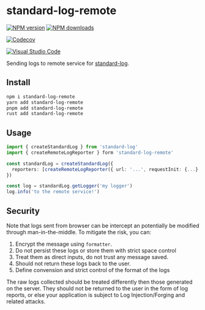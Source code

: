 # standard-log-remote

[![NPM version][npm-image]][npm-url]
[![NPM downloads][downloads-image]][downloads-url]

[![Codecov][codecov-image]][codecov-url]

[![Visual Studio Code][vscode-image]][vscode-url]

Sending logs to remote service for [standard-log].

## Install

```sh
npm i standard-log-remote
yarn add standard-log-remote
pnpm add standard-log-remote
rust add standard-log-remote
```

## Usage

```ts
import { createStandardLog } from 'standard-log'
import { createRemoteLogReporter } form 'standard-log-remote'

const standardLog = createStandardLog({
  reporters: [createRemoteLogReporter({ url: '...', requestInit: {...} })]
})

const log = standardLog.getLogger('my logger')
log.info('to the remote service!')
```

## Security

Note that logs sent from browser can be intercept an potentially be modified through man-in-the-middle.
To mitigate the risk, you can:

1. Encrypt the message using `formatter`.
2. Do not persist these logs or store them with strict space control
3. Treat them as direct inputs, do not trust any message saved.
4. Should not return these logs back to the user.
5. Define convension and strict control of the format of the logs

The raw logs collected should be treated differently then those generated on the server.
They should not be returned to the user in the form of log reports,
or else your application is subject to Log Injection/Forging and related attacks.


[codecov-image]: https://codecov.io/gh/unional/standard-log/branch/master/graph/badge.svg
[codecov-url]: https://codecov.io/gh/unional/standard-log
[downloads-image]: https://img.shields.io/npm/dm/standard-log-remote.svg?style=flat
[downloads-url]: https://npmjs.org/package/standard-log-remote
[npm-image]: https://img.shields.io/npm/v/standard-log-remote.svg?style=flat
[npm-url]: https://www.npmjs.com/package/standard-log-remote
[standard-log]: https://github.com/unional/standard-log
[vscode-image]: https://img.shields.io/badge/vscode-ready-green.svg
[vscode-url]: https://code.visualstudio.com/
